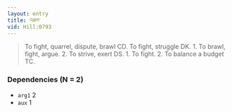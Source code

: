 ```yaml
---
layout: entry
title: འཐབ་
vid: Hill:0793
---
```

> To fight, quarrel, dispute, brawl CD\. To fight, struggle DK\. 1\. To brawl, fight, argue\. 2\. To strive, exert DS\. 1\. To fight\. 2\. To balance a budget TC\.


### Dependencies (N = 2)
* `arg1` 2
* `aux` 1
